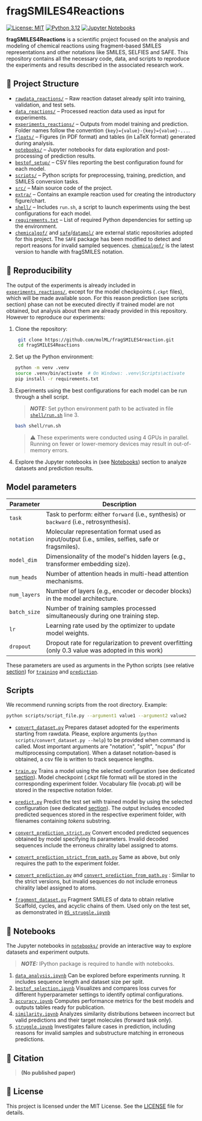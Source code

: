 # fragSMILES4Reactions

[![License: MIT](https://img.shields.io/badge/License-MIT-yellow.svg)](./LICENSE)
[![Python 3.12](https://img.shields.io/badge/python-3.12-blue.svg)](https://www.python.org/downloads/release/python-3126/)
[![Jupyter Notebooks](https://img.shields.io/badge/Made%20with-Jupyter-orange)](https://jupyter.org/)

**fragSMILES4Reactions** is a scientific project focused on the analysis and modeling of chemical reactions using fragment-based SMILES representations and other notations like SMILES, SELFIES and SAFE. This repository contains all the necessary code, data, and scripts to reproduce the experiments and results described in the associated research work.

## 📁 Project Structure

- [`rawdata_reactions/`](./rawdata_reactions) – Raw reaction dataset already split into training, validation, and test sets.
- [`data_reactions/`](./data_reactions) – Processed reaction data used as input for experiments.
- [`experiments_reactions/`](./experiments_reactions) – Outputs from model training and prediction. Folder names follow the convention `{key}={value}-{key}={value}-...`.
- [`floats/`](./floats) – Figures (in PDF format) and tables (in LaTeX format) generated during analysis.
- [`notebooks/`](./notebooks) – Jupyter notebooks for data exploration and post-processing of prediction results.
- [`bestof_setup/`](./bestof_setup) – CSV files reporting the best configuration found for each model.
- [`scripts/`](./scripts) – Python scripts for preprocessing, training, prediction, and SMILES conversion tasks.
- [`src/`](./src) – Main source code of the project.
- [`extra/`](./extra) – Contains an example reaction used for creating the introductory figure/chart.
- [`shell/`](./shell) – Includes `run.sh`, a script to launch experiments using the best configurations for each model.
- [`requirements.txt`](./requirements.txt) – List of required Python dependencies for setting up the environment.
- [`chemicalgof/`](./chemicalgof) and [`safe`](./safe)/[`datamol/`](./datamol) are external static repositories adopted for this project. The `SAFE` package has been modified to detect and report reasons for invalid sampled sequences. [`chemicalgof/`](./chemicalgof) is the latest version to handle with fragSMILES notation.

## 🧪 Reproducibility

The output of the experiments is already included in [`experiments_reactions/`](./experiments_reactions), except for the model checkpoints (`.ckpt` files), which will be made available soon. For this reason prediction (see scripts section) phase can not be executed directly if trained model are not obtained, but analysis about them are already provided in this repository.
However to reproduce our experiments:

1. Clone the repository:

   ```bash
    git clone https://github.com/molML/fragSMILES4reaction.git
    cd fragSMILES4Reactions
    ```

2. Set up the Python environment:

    ```bash
    python -m venv .venv
    source .venv/bin/activate  # On Windows: .venv\Scripts\activate
    pip install -r requirements.txt
    ```

3. Experiments using the best configurations for each model can be run through a shell script.
   > **_NOTE:_** Set python environment path to be activated in file [`shell/run.sh`](shell/run.sh) line 3.

    ```bash
    bash shell/run.sh
    ```

    > :warning: These experiments were conducted using 4 GPUs in parallel.
        Running on fewer or lower-memory devices may result in out-of-memory errors.

4. Explore the Jupyter notebooks in (see [Notebooks](#-notebooks)) section to analyze datasets and prediction results.

## Model parameters

| Parameter     | Description |
|---------------|-------------|
| `task`       | Task to perform: either `forward` (i.e., synthesis) or `backward` (i.e., retrosynthesis). |
| `notation`   | Molecular representation format used as input/output (i.e., smiles, selfies, safe or fragsmiles). |
| `model_dim` | Dimensionality of the model's hidden layers (e.g., transformer embedding size). |
| `num_heads` | Number of attention heads in multi-head attention mechanisms. |
| `num_layers` | Number of layers (e.g., encoder or decoder blocks) in the model architecture. |
| `batch_size` | Number of training samples processed simultaneously during one training step. |
| `lr`         | Learning rate used by the optimizer to update model weights. |
| `dropout`    | Dropout rate for regularization to prevent overfitting (only 0.3 value was adopted in this work) |

These parameters are used as arguments in the Python scripts (see relative [section](#scripts)) for [`training`](./scripts/training.py) and [`prediction`](./scripts/predict.py).

## Scripts

We recommend running scripts from the root directory.
Example:

```bash
python scripts/script_file.py --argument1 value1 --argument2 value2
```

- [`convert_dataset.py`](./scripts/convert_dataset.py)
  Prepares dataset adopted for the experiments starting from rawdata. Please, explore arguments (`python scripts/convert_dataset.py --help`) to be provided when command is called. Most important arguments are "notation", "split", "ncpus" (for multiprocessing computation). When a dataset notation-based is obtained, a csv file is written to track sequence lengths.

- [`train.py`](./scripts/train.py)
  Trains a model using the selected configuration (see dedicated [section](#model-parameters)).
  Model checkpoint (.ckpt file format) will be stored in the corresponding experiment folder.
  Vocabulary file (vocab.pt) will be stored in the respective notation folder.

- [`predict.py`](./scripts/predict.py)
  Predict the test set with trained model by using the selected configuration (see dedicated [section](#model-parameters)).
  The output includes encoded predicted sequences stored in the respective experiment folder, with filenames containing _tokens_ substring.

- [`convert_prediction_strict.py`](./scripts/convert_prediction_strict.py)
  Convert encoded predicted sequences obtained by model specifying its parameters. Invalid decoded sequences include the erroneus chirality label assigned to atoms.
- [`convert_prediction_strict_from_path.py`](./scripts/convert_prediction.py)
  Same as above, but only requires the path to the experiment folder.

- [`convert_prediction.py`](./scripts/convert_prediction.py) and [`convert_prediction_from_path.py`](./scripts/convert_prediction_from_path.py) : Similar to the strict versions, but invalid sequences do not include erroneus chirality label assigned to atoms.

- [`fragment_dataset.py`](./scripts/fragment_dataset.py)
  Fragment SMILES of data to obtain relative Scaffold, cycles, and acyclic chains of them.
  Used only on the test set, as demonstrated in [`05_struggle.ipynb`](notebooks/05_struggle.ipynb)

## 📓 Notebooks

The Jupyter notebooks in [`notebooks/`](./notebooks/) provide an interactive way to explore datasets and experiment outputs.
> **_NOTE:_** IPython package is required to handle with notebooks.

1. [`data_analysis.ipynb`](notebooks/01_data_analysis.ipynb)
   Can be explored before experiments running. It includes sequence length and dataset size per split.
2. [`bestof_selection.ipynb`](notebooks/02_bestof_selection.ipynb)
   Visualizes and compares loss curves for different hyperparameter settings to identify optimal configurations.
3. [`accuracy.ipynb`](notebooks/03_accuracy.ipynb)
   Computes performance metrics for the best models and outputs tables ready for publication.
4. [`similarity.ipynb`](notebooks/04_similarity.ipynb)
   Analyzes similarity distributions between incorrect but valid predictions and their target molecules (forward task only).
5. [`struggle.ipynb`](notebooks/05_struggle.ipynb)
   Investigates failure cases in prediction, including reasons for invalid samples and substructure matching in erroneous predictions.

## 💬 Citation

> **(No published paper)**

## 📜 License

This project is licensed under the MIT License.
See the [LICENSE](./LICENSE) file for details.
